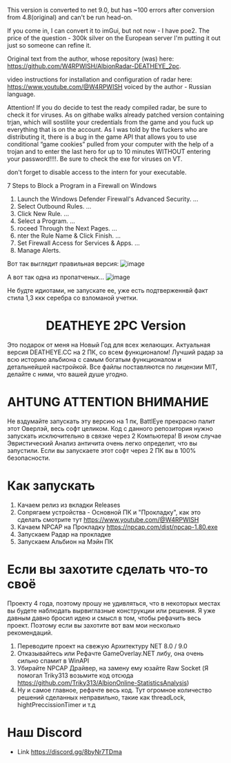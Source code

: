 This version is converted to net 9.0, but has ~100 errors after conversion from 4.8(original) and can't be run head-on.

If you come in, I can convert it to imGui, but not now - I have poe2. 
The price of the question - 300k silver on the European server
I'm putting it out just so someone can refine it.

Original text from the author, whose repository (was) here: https://github.com/W4RPWISH/AlbionRadar-DEATHEYE_2pc.

video instructions for installation and configuration of radar here: https://www.youtube.com/@W4RPWISH voiced by the author - Russian language. 

Attention! If you do decide to test the ready compiled radar, be sure to check it for viruses. As on githabe walks already patched version containing trjan, which will sostilite your credentials from the game and you fuck up everything that is on the account. 
As I was told by the fuckers who are distributing it, there is a bug in the game API that allows you to use conditional “game cookies” pulled from your computer with the help of a trojan and to enter the last hero for up to 10 minutes WITHOUT entering your password!!!!.
Be sure to check the exe for viruses on VT.

don't forget to disable access to the intern for your executable.

7 Steps to Block a Program in a Firewall on Windows
1. Launch the Windows Defender Firewall's Advanced Security. ...
2. Select Outbound Rules. ...
3. Click New Rule. ...
4. Select a Program. ...
5. roceed Through the Next Pages. ...
6. nter the Rule Name & Click Finish. ...
7. Set Firewall Access for Services & Apps. ...
8. Manage Alerts.


Вот так выглядит правильная версия:
 ![image](https://github.com/user-attachments/assets/f399950a-991f-4ecf-b286-635ea9813f03)

А вот так одна из пропатченых...
![image](https://github.com/user-attachments/assets/a50f13d1-847b-49b1-baa6-0d22ebc98cd2)

Не будте идиотами, не запускате ее, уже есть подтверженнвй факт стила 1,3 ккк серебра со взломаной учетки.

<div align="center">

# DEATHEYE 2PC Version

</div>

Это подарок от меня на Новый Год для всех желающих. Актуальная версия DEATHEYE.CC на 2 ПК, со всем функционалом!
Лучший радар за всю историю альбиона с самым богатым функционалом и детальнейшей настройкой.
Все файлы поставляются по лицензии MIT, делайте с ними, что вашей душе угодно.

# AHTUNG ATTENTION ВНИМАНИЕ

Не вздумайте запускать эту версию на 1 пк, BattlEye прекрасно палит этот Оверлэй, весь софт целиком.
Код с данного репозитория нужно запускать исключительно в связке через 2 Компьютера!
В ином случае Эвристический Анализ античита очень легко определит, что вы запустили.
Если вы запускаете этот софт через 2 ПК вы в 100% безопасности.

# Как запускать

1. Качаем релиз из вкладки Releases
2. Сопрягаем устройства - Основной ПК и "Прокладку", как это сделать смотрите тут https://www.youtube.com/@W4RPWISH
3. Качаем NPCAP на Прокладку https://npcap.com/dist/npcap-1.80.exe
4. Запускаем Радар на прокладке
5. Запускаем Альбион на Мэйн ПК

# Если вы захотите сделать что-то своё

Проекту 4 года, поэтому прошу не удивляться, что в некоторых местах вы будете наблюдать вырвиглазные конструкции или решения.
Я уже давным давно бросил идею и смысл в том, чтобы рефачить весь проект. Поэтому если вы захотите вот вам мои несколько рекомендаций.

1. Переводите проект на свежую Архитектуру NET 8.0 / 9.0
2. Отказывайтесь или Рефачте GameOverlay.NET либу, она очень сильно спамит в WinAPI
3. Убирайте NPCAP Драйвер, на замену ему юзайте Raw Socket (Я помогал Triky313 возьмите код отсюда https://github.com/Triky313/AlbionOnline-StatisticsAnalysis)
4. Ну и самое главное, рефачте весь код. Тут огромное количество решений сделанных неправильно, такие как threadLock, hightPreccissionTimer и т.д

# Наш Discord

- Link https://discord.gg/8byNr7TDma
